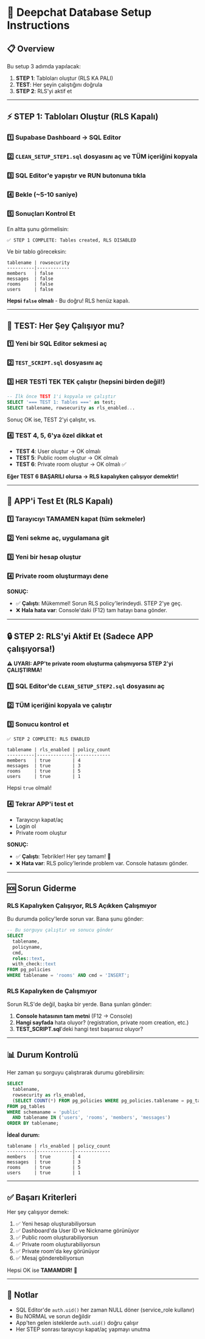 # 🚀 Deepchat Database Setup Instructions

## 📋 Overview

Bu setup 3 adımda yapılacak:
1. **STEP 1**: Tabloları oluştur (RLS KA PALI)
2. **TEST**: Her şeyin çalıştığını doğrula
3. **STEP 2**: RLS'yi aktif et

---

## ⚡ STEP 1: Tabloları Oluştur (RLS Kapalı)

### 1️⃣ Supabase Dashboard → SQL Editor

### 2️⃣ `CLEAN_SETUP_STEP1.sql` dosyasını aç ve **TÜM içeriğini** kopyala

### 3️⃣ SQL Editor'e yapıştır ve **RUN** butonuna tıkla

### 4️⃣ Bekle (~5-10 saniye)

### 5️⃣ Sonuçları Kontrol Et

En altta şunu görmelisin:
```
✅ STEP 1 COMPLETE: Tables created, RLS DISABLED
```

Ve bir tablo göreceksin:
```
tablename | rowsecurity
----------|------------
members   | false
messages  | false
rooms     | false
users     | false
```

**Hepsi `false` olmalı** - Bu doğru! RLS henüz kapalı.

---

## 🧪 TEST: Her Şey Çalışıyor mu?

### 1️⃣ Yeni bir SQL Editor sekmesi aç

### 2️⃣ `TEST_SCRIPT.sql` dosyasını aç

### 3️⃣ **HER TESTİ TEK TEK** çalıştır (hepsini birden değil!)

```sql
-- İlk önce TEST 1'i kopyala ve çalıştır
SELECT '=== TEST 1: Tables ===' as test;
SELECT tablename, rowsecurity as rls_enabled...
```

Sonuç OK ise, TEST 2'yi çalıştır, vs.

### 4️⃣ TEST 4, 5, 6'ya özel dikkat et

- **TEST 4**: User oluştur → OK olmalı
- **TEST 5**: Public room oluştur → OK olmalı  
- **TEST 6**: Private room oluştur → OK olmalı ✅

**Eğer TEST 6 BAŞARILI olursa → RLS kapalıyken çalışıyor demektir!**

---

## 🎯 APP'i Test Et (RLS Kapalı)

### 1️⃣ Tarayıcıyı TAMAMEN kapat (tüm sekmeler)

### 2️⃣ Yeni sekme aç, uygulamana git

### 3️⃣ Yeni bir hesap oluştur

### 4️⃣ Private room oluşturmayı dene

**SONUÇ:**
- ✅ **Çalıştı**: Mükemmel! Sorun RLS policy'lerindeydi. STEP 2'ye geç.
- ❌ **Hala hata var**: Console'daki (F12) tam hatayı bana gönder.

---

## 🔒 STEP 2: RLS'yi Aktif Et (Sadece APP çalışıyorsa!)

**⚠️ UYARI: APP'te private room oluşturma çalışmıyorsa STEP 2'yi ÇALIŞTIRMA!**

### 1️⃣ SQL Editor'de `CLEAN_SETUP_STEP2.sql` dosyasını aç

### 2️⃣ **TÜM içeriğini** kopyala ve çalıştır

### 3️⃣ Sonucu kontrol et

```
✅ STEP 2 COMPLETE: RLS ENABLED

tablename | rls_enabled | policy_count
----------|-------------|-------------
members   | true        | 4
messages  | true        | 3
rooms     | true        | 5
users     | true        | 1
```

Hepsi `true` olmalı!

### 4️⃣ Tekrar APP'i test et

- Tarayıcıyı kapat/aç
- Login ol
- Private room oluştur

**SONUÇ:**
- ✅ **Çalıştı**: Tebrikler! Her şey tamam! 🎉
- ❌ **Hata var**: RLS policy'lerinde problem var. Console hatasını gönder.

---

## 🆘 Sorun Giderme

### RLS Kapalıyken Çalışıyor, RLS Açıkken Çalışmıyor

Bu durumda policy'lerde sorun var. Bana şunu gönder:

```sql
-- Bu sorguyu çalıştır ve sonucu gönder
SELECT 
  tablename,
  policyname,
  cmd,
  roles::text,
  with_check::text
FROM pg_policies
WHERE tablename = 'rooms' AND cmd = 'INSERT';
```

### RLS Kapalıyken de Çalışmıyor

Sorun RLS'de değil, başka bir yerde. Bana şunları gönder:

1. **Console hatasının tam metni** (F12 → Console)
2. **Hangi sayfada** hata oluyor? (registration, private room creation, etc.)
3. **TEST_SCRIPT.sql**'deki hangi test başarısız oluyor?

---

## 📊 Durum Kontrolü

Her zaman şu sorguyu çalıştırarak durumu görebilirsin:

```sql
SELECT 
  tablename,
  rowsecurity as rls_enabled,
  (SELECT COUNT(*) FROM pg_policies WHERE pg_policies.tablename = pg_tables.tablename) as policy_count
FROM pg_tables
WHERE schemaname = 'public' 
  AND tablename IN ('users', 'rooms', 'members', 'messages')
ORDER BY tablename;
```

**İdeal durum:**
```
tablename | rls_enabled | policy_count
----------|-------------|-------------
members   | true        | 4
messages  | true        | 3
rooms     | true        | 5
users     | true        | 1
```

---

## ✅ Başarı Kriterleri

Her şey çalışıyor demek:

1. ✅ Yeni hesap oluşturabiliyorsun
2. ✅ Dashboard'da User ID ve Nickname görünüyor
3. ✅ Public room oluşturabiliyorsun
4. ✅ Private room oluşturabiliyorsun
5. ✅ Private room'da key görünüyor
6. ✅ Mesaj gönderebiliyorsun

Hepsi OK ise **TAMAMDIR!** 🎉

---

## 📝 Notlar

- SQL Editor'de `auth.uid()` her zaman NULL döner (service_role kullanır)
- Bu NORMAL ve sorun değildir
- App'ten gelen isteklerde `auth.uid()` doğru çalışır
- Her STEP sonrası tarayıcıyı kapat/aç yapmayı unutma
















